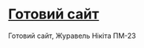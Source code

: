 # [Готовий сайт](https://nikitaAM2020.github.io/finalWeb/ "Site on GitHub Pages")
Готовий сайт, Журавель Нікіта ПМ-23
